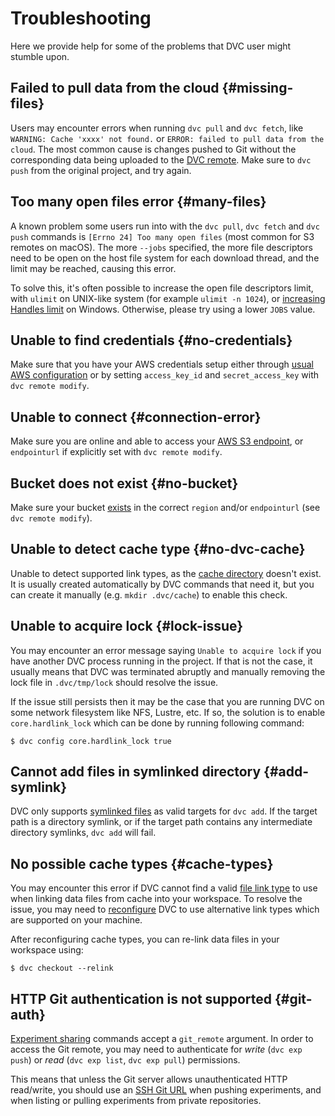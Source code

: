 # Troubleshooting

Here we provide help for some of the problems that DVC user might stumble upon.

<!--
This file uses a special engine feature for the following headers, so that a
custom anchor link is used. Just add {#custom-anchor} after each title:
-->

## Failed to pull data from the cloud {#missing-files}

Users may encounter errors when running `dvc pull` and `dvc fetch`, like
`WARNING: Cache 'xxxx' not found.` or
`ERROR: failed to pull data from the cloud`. The most common cause is changes
pushed to Git without the corresponding data being uploaded to the
[DVC remote](/doc/command-reference/remote). Make sure to `dvc push` from the
original <abbr>project</abbr>, and try again.

## Too many open files error {#many-files}

A known problem some users run into with the `dvc pull`, `dvc fetch` and
`dvc push` commands is `[Errno 24] Too many open files` (most common for S3
remotes on macOS). The more `--jobs` specified, the more file descriptors need
to be open on the host file system for each download thread, and the limit may
be reached, causing this error.

To solve this, it's often possible to increase the open file descriptors limit,
with `ulimit` on UNIX-like system (for example `ulimit -n 1024`), or
[increasing Handles limit](https://blogs.technet.microsoft.com/markrussinovich/2009/09/29/pushing-the-limits-of-windows-handles/)
on Windows. Otherwise, please try using a lower `JOBS` value.

## Unable to find credentials {#no-credentials}

Make sure that you have your AWS credentials setup either through
[usual AWS configuration](https://docs.aws.amazon.com/cli/latest/userguide/cli-configure-files.html)
or by setting `access_key_id` and `secret_access_key` with `dvc remote modify`.

## Unable to connect {#connection-error}

Make sure you are online and able to access your
[AWS S3 endpoint](https://docs.aws.amazon.com/general/latest/gr/s3.html), or
`endpointurl` if explicitly set with `dvc remote modify`.

## Bucket does not exist {#no-bucket}

Make sure your bucket
[exists](https://docs.aws.amazon.com/AmazonS3/latest/user-guide/create-bucket.html)
in the correct `region` and/or `endpointurl` (see `dvc remote modify`).

## Unable to detect cache type {#no-dvc-cache}

Unable to detect supported link types, as the
[cache directory](/doc/command-reference/config#cache) doesn't exist. It is
usually created automatically by DVC commands that need it, but you can create
it manually (e.g. `mkdir .dvc/cache`) to enable this check.

## Unable to acquire lock {#lock-issue}

You may encounter an error message saying `Unable to acquire lock` if you have
another DVC process running in the project. If that is not the case, it usually
means that DVC was terminated abruptly and manually removing the lock file in
`.dvc/tmp/lock` should resolve the issue.

If the issue still persists then it may be the case that you are running DVC on
some network filesystem like NFS, Lustre, etc. If so, the solution is to enable
`core.hardlink_lock` which can be done by running following command:

```dvc
$ dvc config core.hardlink_lock true
```

## Cannot add files in symlinked directory {#add-symlink}

DVC only supports [symlinked files](/doc/command-reference/add#add-symlink) as
valid targets for `dvc add`. If the target path is a directory symlink, or if
the target path contains any intermediate directory symlinks, `dvc add` will
fail.

## No possible cache types {#cache-types}

You may encounter this error if DVC cannot find a valid
[file link type](/doc/user-guide/large-dataset-optimization#file-link-types-for-the-dvc-cache)
to use when linking data files from cache into your workspace. To resolve the
issue, you may need to
[reconfigure](/doc/user-guide/large-dataset-optimization#configuring-dvc-cache-file-link-type)
DVC to use alternative link types which are supported on your machine.

After reconfiguring cache types, you can re-link data files in your workspace
using:

```dvc
$ dvc checkout --relink
```

## HTTP Git authentication is not supported {#git-auth}

[Experiment sharing](/doc/user-guide/experiment-management/sharing-experiments)
commands accept a `git_remote` argument. In order to access the Git remote,
you may need to authenticate for _write_ (`dvc exp push`) or
_read_ (`dvc exp list`, `dvc exp pull`) permissions.

This means that unless the Git server allows unauthenticated HTTP
read/write, you should use an [SSH Git URL] when pushing experiments,
and when listing or pulling experiments from private repositories.

[ssh git url]:
  https://git-scm.com/book/en/v2/Git-on-the-Server-The-Protocols#_the_protocols
